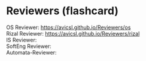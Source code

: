 # Reviewers (flashcard)
OS Reviewer: https://avicsl.github.io/Reviewers/os  
Rizal Reviewer: https://avicsl.github.io/Reviewers/rizal  
IS Reviewer:  
SoftEng Reviewer:  
Automata-Reviewer:  


